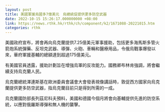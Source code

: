 ```yaml
---
layout: post
title: 美國軍援烏國多7億美元　烏總統促提供更多防空武器
date: 2022-10-15 15:26:17.000000000 +08:00
link: https://news.rthk.hk/rthk/ch/component/k2/1671088-20221015.htm
categories: rthk
---
```


美國政府宣布，將會再向烏克蘭提供7.25億美元軍事援助，包括更多海馬斯多管火箭炮系統彈藥、反坦克武器、導彈、火砲、車輛和醫療用品，令俄烏戰事爆發以來，華府軍援基輔的總額達到超過175億美元。

有美國官員透露，援助計劃旨在增強烏軍的反攻能力。國務卿布林肯強調，將會繼續支持烏克蘭人民。

烏克蘭總統澤連斯基在歐洲委員會議會大會發表視像講話時，敦促西方國家向烏克蘭提供更多防空武器，指烏克蘭目前只是得到所需的一成。

烏克蘭國防部長列茲尼科夫預料，美國和德國今個月將會向基輔提供先進的防空系統，以應對俄羅斯導彈和無人機的襲擊。
